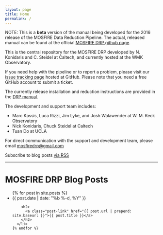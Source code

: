```yaml
---
layout: page
title: Home
permalink: /
---
```


NOTE: This is a __beta__ version of the manual being developed for the 2016 release of the MOSFIRE Data Reduction Pipeline.  The actual, released manual can be found at the official [MOSFIRE DRP github page](http://keck-datareductionpipelines.github.io/MosfireDRP/).

This is the central repository for the MOSFIRE DRP developed by N. Konidaris and C. Steidel at Caltech, and currently hosted at the WMK Observatory.

If you need help with the pipeline or to report a problem, please visit our [issue tracking page](https://github.com/Keck-DataReductionPipelines/MosfireDRP/issues) hosted at GitHub. Please note that you need a free GitHub account to submit a ticket.

The currently release installation and reduction instructions are provided in the [DRP manual](manual).

The development and support team includes:

* Marc Kassis, Luca Rizzi, Jim Lyke, and Josh Walawender at W. M. Keck Observatory
* Nick Konidaris, Chuck Steidel at Caltech
* Tuan Do at UCLA

For direct communication with the support and development team, please email [mosfiredrp@gmail.com](mailto:mosfiredrp@gmail.com)

<p class="rss-subscribe">Subscribe to blog posts <a href="{{ "/feed.xml" | prepend: site.baseurl }}">via RSS</a></p>

<hr>

# MOSFIRE DRP Blog Posts

  <ul class="post-list">
    {% for post in site.posts %}
      <li>
        <span class="post-meta">{{ post.date | date: "%b %-d, %Y" }}</span>

        <h2>
          <a class="post-link" href="{{ post.url | prepend: site.baseurl }}">{{ post.title }}</a>
        </h2>
      </li>
    {% endfor %}
  </ul>

